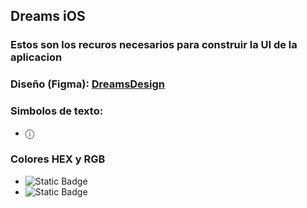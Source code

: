 ## Dreams iOS

### Estos son los recuros necesarios para construir la UI de la aplicacion

### Diseño (Figma): [DreamsDesign](https://www.figma.com/design/dONuMtUIZmygACBVlPtFVR/DreamsApp?node-id=0-1&t=mLbo6wXoyyLgGIrH-1)

### Simbolos de texto: 
- ⓘ

### Colores HEX y RGB
- ![Static Badge](https://img.shields.io/badge/%23FFEA04%20%7C%7C%20255%2C%20234%2C%204-FFEA04)
- ![Static Badge](https://img.shields.io/badge/%23262626%20%7C%7C%2038%2C%2038%2C%2038%2C%204-262626)

